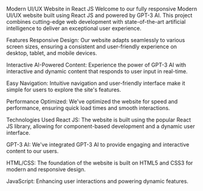 Modern UI/UX Website in React JS
Welcome to our fully responsive Modern UI/UX website built using React JS and powered by GPT-3 AI. This project combines cutting-edge web development with state-of-the-art artificial intelligence to deliver an exceptional user experience.

Features
Responsive Design: Our website adapts seamlessly to various screen sizes, ensuring a consistent and user-friendly experience on desktop, tablet, and mobile devices.

Interactive AI-Powered Content: Experience the power of GPT-3 AI with interactive and dynamic content that responds to user input in real-time.

Easy Navigation: Intuitive navigation and user-friendly interface make it simple for users to explore the site's features.

Performance Optimized: We've optimized the website for speed and performance, ensuring quick load times and smooth interactions.

Technologies Used
React JS: The website is built using the popular React JS library, allowing for component-based development and a dynamic user interface.

GPT-3 AI: We've integrated GPT-3 AI to provide engaging and interactive content to our users.

HTML/CSS: The foundation of the website is built on HTML5 and CSS3 for modern and responsive design.

JavaScript: Enhancing user interactions and powering dynamic features.

